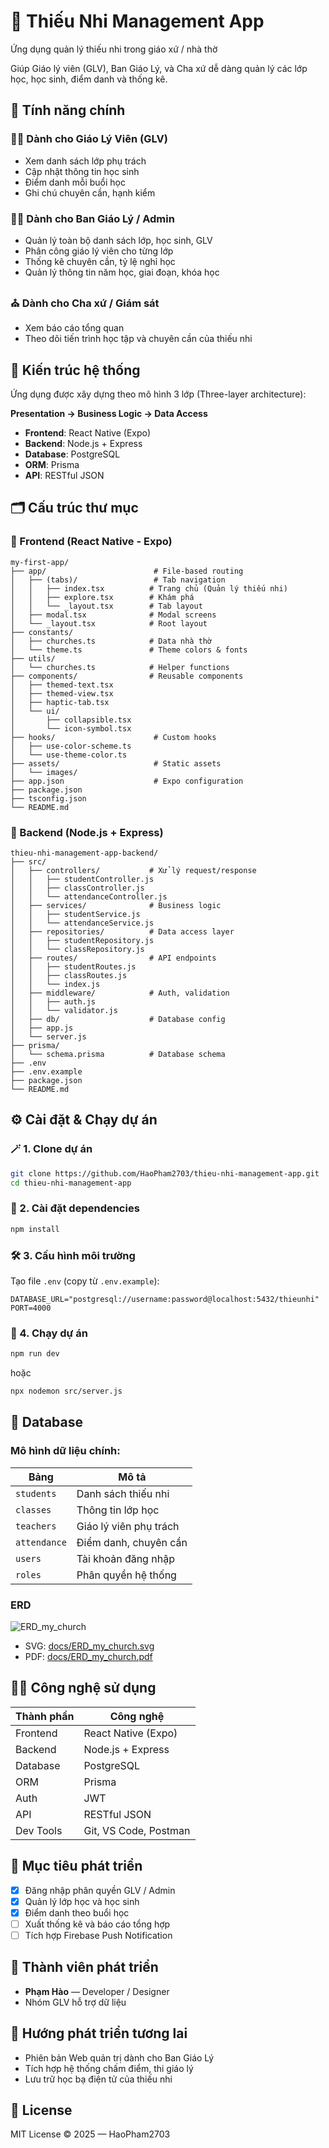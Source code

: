 # 📘 Thiếu Nhi Management App

Ứng dụng quản lý thiếu nhi trong giáo xứ / nhà thờ

Giúp Giáo lý viên (GLV), Ban Giáo Lý, và Cha xứ dễ dàng quản lý các lớp học, học sinh, điểm danh và thống kê.

## 🌟 Tính năng chính

### 👩‍🏫 Dành cho Giáo Lý Viên (GLV)

- Xem danh sách lớp phụ trách
- Cập nhật thông tin học sinh
- Điểm danh mỗi buổi học
- Ghi chú chuyên cần, hạnh kiểm

### 👨‍👧 Dành cho Ban Giáo Lý / Admin

- Quản lý toàn bộ danh sách lớp, học sinh, GLV
- Phân công giáo lý viên cho từng lớp
- Thống kê chuyên cần, tỷ lệ nghỉ học
- Quản lý thông tin năm học, giai đoạn, khóa học

### ⛪ Dành cho Cha xứ / Giám sát

- Xem báo cáo tổng quan
- Theo dõi tiến trình học tập và chuyên cần của thiếu nhi

## 🧩 Kiến trúc hệ thống

Ứng dụng được xây dựng theo mô hình 3 lớp (Three-layer architecture):

**Presentation → Business Logic → Data Access**

- **Frontend**: React Native (Expo)
- **Backend**: Node.js + Express
- **Database**: PostgreSQL
- **ORM**: Prisma
- **API**: RESTful JSON

## 🗂️ Cấu trúc thư mục

### 📱 Frontend (React Native - Expo)

```
my-first-app/
├── app/                        # File-based routing
│   ├── (tabs)/                 # Tab navigation
│   │   ├── index.tsx          # Trang chủ (Quản lý thiếu nhi)
│   │   ├── explore.tsx        # Khám phá
│   │   └── _layout.tsx        # Tab layout
│   ├── modal.tsx              # Modal screens
│   └── _layout.tsx            # Root layout
├── constants/
│   ├── churches.ts            # Data nhà thờ
│   └── theme.ts               # Theme colors & fonts
├── utils/
│   └── churches.ts            # Helper functions
├── components/                # Reusable components
│   ├── themed-text.tsx
│   ├── themed-view.tsx
│   ├── haptic-tab.tsx
│   └── ui/
│       ├── collapsible.tsx
│       └── icon-symbol.tsx
├── hooks/                      # Custom hooks
│   ├── use-color-scheme.ts
│   └── use-theme-color.ts
├── assets/                     # Static assets
│   └── images/
├── app.json                    # Expo configuration
├── package.json
├── tsconfig.json
└── README.md
```

### 🔧 Backend (Node.js + Express)

```
thieu-nhi-management-app-backend/
├── src/
│   ├── controllers/           # Xử lý request/response
│   │   ├── studentController.js
│   │   ├── classController.js
│   │   └── attendanceController.js
│   ├── services/              # Business logic
│   │   ├── studentService.js
│   │   └── attendanceService.js
│   ├── repositories/          # Data access layer
│   │   ├── studentRepository.js
│   │   └── classRepository.js
│   ├── routes/                # API endpoints
│   │   ├── studentRoutes.js
│   │   ├── classRoutes.js
│   │   └── index.js
│   ├── middleware/            # Auth, validation
│   │   ├── auth.js
│   │   └── validator.js
│   ├── db/                    # Database config
│   ├── app.js
│   └── server.js
├── prisma/
│   └── schema.prisma          # Database schema
├── .env
├── .env.example
├── package.json
└── README.md
```

## ⚙️ Cài đặt & Chạy dự án

### 🪄 1. Clone dự án

```bash
git clone https://github.com/HaoPham2703/thieu-nhi-management-app.git
cd thieu-nhi-management-app
```

### 🧱 2. Cài đặt dependencies

```bash
npm install
```

### 🛠️ 3. Cấu hình môi trường

Tạo file `.env` (copy từ `.env.example`):

```
DATABASE_URL="postgresql://username:password@localhost:5432/thieunhi"
PORT=4000
```

### 🚀 4. Chạy dự án

```bash
npm run dev
```

hoặc

```bash
npx nodemon src/server.js
```

## 💾 Database

### Mô hình dữ liệu chính:

| Bảng         | Mô tả                  |
| ------------ | ---------------------- |
| `students`   | Danh sách thiếu nhi    |
| `classes`    | Thông tin lớp học      |
| `teachers`   | Giáo lý viên phụ trách |
| `attendance` | Điểm danh, chuyên cần  |
| `users`      | Tài khoản đăng nhập    |
| `roles`      | Phân quyền hệ thống    |

### ERD

![ERD_my_church](docs/ERD_my_church.png)

- SVG: [docs/ERD_my_church.svg](docs/ERD_my_church.svg)
- PDF: [docs/ERD_my_church.pdf](docs/ERD_my_church.pdf)

## 🧑‍💻 Công nghệ sử dụng

| Thành phần | Công nghệ             |
| ---------- | --------------------- |
| Frontend   | React Native (Expo)   |
| Backend    | Node.js + Express     |
| Database   | PostgreSQL            |
| ORM        | Prisma                |
| Auth       | JWT                   |
| API        | RESTful JSON          |
| Dev Tools  | Git, VS Code, Postman |

## 🔐 Mục tiêu phát triển

- [x] Đăng nhập phân quyền GLV / Admin
- [x] Quản lý lớp học và học sinh
- [x] Điểm danh theo buổi học
- [ ] Xuất thống kê và báo cáo tổng hợp
- [ ] Tích hợp Firebase Push Notification

## 👥 Thành viên phát triển

- **Phạm Hào** — Developer / Designer
- Nhóm GLV hỗ trợ dữ liệu

## 🧭 Hướng phát triển tương lai

- Phiên bản Web quản trị dành cho Ban Giáo Lý
- Tích hợp hệ thống chấm điểm, thi giáo lý
- Lưu trữ học bạ điện tử của thiếu nhi

## 📄 License

MIT License © 2025 — HaoPham2703
